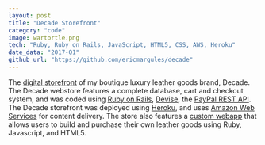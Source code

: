 ```yaml
---
layout: post
title: "Decade Storefront"
category: "code"
image: wartortle.png
tech: "Ruby, Ruby on Rails, JavaScript, HTML5, CSS, AWS, Heroku"
date_data: "2017-Q1"
github_url: "https://github.com/ericmargules/decade" 
---
```


The [digital storefront](http://www.decadeleather.com) of my boutique luxury leather goods brand, Decade. The Decade webstore features a complete database, cart and checkout system, and was coded using [Ruby on Rails](http://rubyonrails.org/), [Devise](https://rubygems.org/gems/devise/versions/4.2.0), the [PayPal REST API](https://developer.paypal.com/docs/api/). The Decade storefront was deployed using [Heroku](https://www.heroku.com/), and uses [Amazon Web Services](https://aws.amazon.com/) for content delivery. The store also features a [custom webapp](https://ericmargules.github.io/code/2017/02/17/decade-leather-builder.html) that allows users to build and purchase their own leather goods using Ruby, Javascript, and HTML5. 
